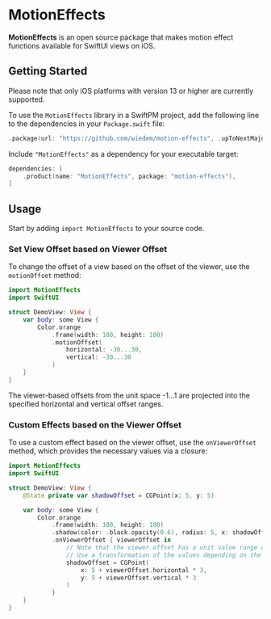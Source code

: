 # MotionEffects

**MotionEffects** is an open source package that makes motion effect functions available for SwiftUI views on iOS.

## Getting Started

Please note that only iOS platforms with version 13 or higher are currently supported.

To use the `MotionEffects` library in a SwiftPM project, add the following line to the dependencies in your `Package.swift` file:

```swift
.package(url: "https://github.com/wiedem/motion-effects", .upToNextMajor(from: "1.0.0")),
```

Include `"MotionEffects"` as a dependency for your executable target:

```swift
dependencies: [
    .product(name: "MotionEffects", package: "motion-effects"),
]
```

## Usage

Start by adding `import MotionEffects` to your source code.

### Set View Offset based on Viewer Offset

To change the offset of a view based on the offset of the viewer, use the `motionOffset` method:

```swift
import MotionEffects
import SwiftUI

struct DemoView: View {
    var body: some View {
        Color.orange
            .frame(width: 100, height: 100)
            .motionOffset(
                horizontal: -30...30,
                vertical: -30...30
            )
    }
}
```

The viewer-based offsets from the unit space -1...1 are projected into the specified horizontal and vertical offset ranges.

### Custom Effects based on the Viewer Offset

To use a custom effect based on the viewer offset, use the `onViewerOffset` method, which provides the necessary values via a closure:

```swift
import MotionEffects
import SwiftUI

struct DemoView: View {
    @State private var shadowOffset = CGPoint(x: 5, y: 5)

    var body: some View {
        Color.orange
            .frame(width: 100, height: 100)
            .shadow(color: .black.opacity(0.6), radius: 5, x: shadowOffset.x, y: shadowOffset.y)
            .onViewerOffset { viewerOffset in
                // Note that the viewer offset has a unit value range of -1...1
                // Use a transformation of the values depending on the requirements of your use case
                shadowOffset = CGPoint(
                    x: 5 + viewerOffset.horizontal * 3,
                    y: 5 + viewerOffset.vertical * 3
                )
            }
    }
}
```
